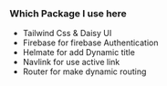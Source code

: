 ### Which Package I use here

- Tailwind Css & Daisy UI
- Firebase for firebase Authentication
- Helmate for add Dynamic title
- Navlink for use active link
- Router for make dynamic routing
